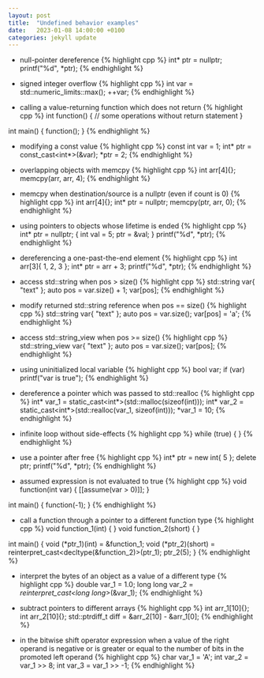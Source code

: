 ```yaml
---
layout: post
title:  "Undefined behavior examples"
date:   2023-01-08 14:00:00 +0100
categories: jekyll update
---
```


- null-pointer dereference
{% highlight cpp %}
int* ptr = nullptr;
printf("%d", *ptr);
{% endhighlight %}


- signed integer overflow
{% highlight cpp %}
int var = std::numeric_limits<int>::max();
++var;
{% endhighlight %}


- calling a value-returning function which does not return
{% highlight cpp %}
int function()
{
    // some operations without return statement
}

int main()
{
    function();
}
{% endhighlight %}


- modifying a const value
{% highlight cpp %}
const int var = 1;
int* ptr = const_cast<int*>(&var);
*ptr = 2;
{% endhighlight %}


- overlapping objects with memcpy
{% highlight cpp %}
int arr[4]{};
memcpy(arr, arr, 4);
{% endhighlight %}


- memcpy when destination/source is a nullptr (even if count is 0)
{% highlight cpp %}
int arr[4]{};
int* ptr = nullptr;
memcpy(ptr, arr, 0);
{% endhighlight %}


- using pointers to objects whose lifetime is ended
{% highlight cpp %}
int* ptr = nullptr;
{
    int val = 5;
    ptr = &val;
}
printf("%d", *ptr);
{% endhighlight %}


- dereferencing a one-past-the-end element
{% highlight cpp %}
int arr[3]{ 1, 2, 3 };
int* ptr = arr + 3;
printf("%d", *ptr);
{% endhighlight %}


- access std::string when pos > size()
{% highlight cpp %}
std::string var{ "text" };
auto pos = var.size() + 1;
var[pos];
{% endhighlight %}


- modify returned std::string reference when pos == size()
{% highlight cpp %}
std::string var{ "text" };
auto pos = var.size();
var[pos] = 'a';
{% endhighlight %}


- access std::string_view when pos >= size()
{% highlight cpp %}
std::string_view var{ "text" };
auto pos = var.size();
var[pos];
{% endhighlight %}


- using uninitialized local variable
{% highlight cpp %}
bool var;
if (var)
    printf("var is true");
{% endhighlight %}


- dereference a pointer which was passed to std::realloc
{% highlight cpp %}
int* var_1 = static_cast<int*>(std::malloc(sizeof(int)));
int* var_2 = static_cast<int*>(std::realloc(var_1, sizeof(int)));
*var_1 = 10;
{% endhighlight %}


- infinite loop without side-effects
{% highlight cpp %}
while (true) { }
{% endhighlight %}


- use a pointer after free
{% highlight cpp %}
int* ptr = new int{ 5 };
delete ptr;
printf("%d", *ptr);
{% endhighlight %}


- assumed expression is not evaluated to true
{% highlight cpp %}
void function(int var)
{
    [[assume(var > 0)]];
}

int main()
{
    function(-1);
}
{% endhighlight %}


- call a function through a pointer to a different function type
{% highlight cpp %}
void function_1(int) { }
void function_2(short) { }

int main()
{
    void (*ptr_1)(int) = &function_1;
    void (*ptr_2)(short) = reinterpret_cast<decltype(&function_2)>(ptr_1);
    ptr_2(5);
}
{% endhighlight %}


- interpret the bytes of an object as a value of a different type
{% highlight cpp %}
double var_1 = 1.0;
long long var_2 = *reinterpret_cast<long long*>(&var_1);
{% endhighlight %}


- subtract pointers to different arrays
{% highlight cpp %}
int arr_1[10]{};
int arr_2[10]{};
std::ptrdiff_t diff = &arr_2[10] - &arr_1[0];
{% endhighlight %}


- in the bitwise shift operator expression when a value of the right operand is negative or is greater or equal to the number of bits in the promoted left operand
{% highlight cpp %}
char var_1 = 'A';
int var_2 = var_1 >> 8;
int var_3 = var_1 >> -1;
{% endhighlight %}
